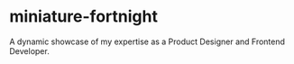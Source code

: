 # miniature-fortnight
A dynamic showcase of my expertise as a Product Designer and Frontend Developer.
